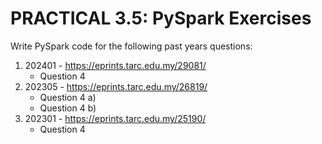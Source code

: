 # PRACTICAL 3.5: PySpark Exercises

Write PySpark code for the following past years questions:

1. 202401 - https://eprints.tarc.edu.my/29081/
   * Question 4 
2. 202305 - https://eprints.tarc.edu.my/26819/
   * Question 4 a)
   * Question 4 b)
3. 202301 - https://eprints.tarc.edu.my/25190/
   * Question 4 


